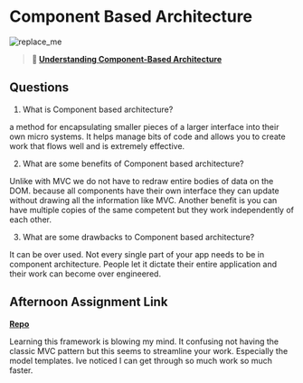 # Component Based Architecture

![replace_me](https://codeworks.blob.core.windows.net/public/assets/img/illustrations/placeholder.svg)

> **📖 [Understanding Component-Based Architecture](https://codeworksacademy.com/fs-student-guide/resources/wk6/01-Component-Based-Architecture)**

## Questions


1. What is Component based architecture?

a method for encapsulating smaller pieces of a larger interface into their own micro systems. It helps manage bits of code and allows you to create work that flows well and is extremely effective.

2. What are some benefits of Component based architecture?

 Unlike with MVC we do not have to redraw entire bodies of data on the DOM. because all components have their own interface they can update without drawing all the information like MVC. Another benefit is you can have multiple copies of the same competent but they work independently of each other.
 
 

3. What are some drawbacks to Component based architecture?

It can be over used. Not every single part of your app needs to be in component architecture. People let it dictate their entire application and their work can become over engineered.

## Afternoon Assignment Link

**[Repo](https://github.com/TyHafen/vue-playground.git)**

Learning this framework is blowing my mind. It confusing not having the classic MVC pattern but this seems to streamline your work. Especially the model templates. Ive noticed I can get through so much work so much faster.
